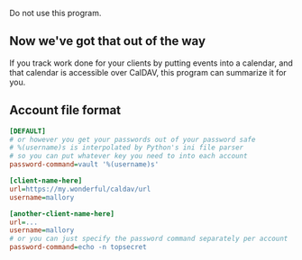Do not use this program.

## Now we've got that out of the way

If you track work done for your clients by putting events into a calendar, and
that calendar is accessible over CalDAV, this program can summarize it for you.

## Account file format

```ini
[DEFAULT]
# or however you get your passwords out of your password safe
# %(username)s is interpolated by Python's ini file parser
# so you can put whatever key you need to into each account
password-command=vault '%(username)s'

[client-name-here]
url=https://my.wonderful/caldav/url
username=mallory

[another-client-name-here]
url=...
username=mallory
# or you can just specify the password command separately per account
password-command=echo -n topsecret
```


